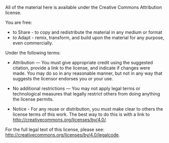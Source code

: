 All of the material here is available under the Creative Commons Attribution license.

You are free:

- to Share - to copy and redistribute the material in any medium or format 
- to Adapt - remix, transform, and build upon the material for any purpose, even commercially. 

Under the following terms:

- Attribution — You must give appropriate credit using the suggested citation, provide a link to the license, and indicate if changes were made. You may do so in any reasonable manner, but not in any way that suggests the licensor endorses you or your use. 

- No additional restrictions — You may not apply legal terms or technological measures that legally restrict others from doing anything the license permits. 

* Notice - For any reuse or distribution, you must make clear to others the license terms of this work. The best way to do this is with a link to http://creativecommons.org/licenses/by/4.0/.

For the full legal text of this license, please see: http://creativecommons.org/licenses/by/4.0/legalcode.